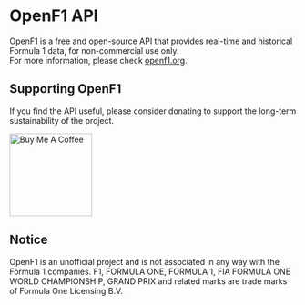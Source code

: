 # OpenF1 API
OpenF1 is a free and open-source API that provides real-time and historical Formula 1 data, for non-commercial use only.    
For more information, please check <a href="https://openf1.org" target="_blank">openf1.org</a>.


## Supporting OpenF1
If you find the API useful, please consider donating to support the long-term sustainability of the project.  

<a href="https://www.buymeacoffee.com/openf1" target="_blank"><img src="https://storage.googleapis.com/openf1-public/images/bmec_button.png" alt="Buy Me A Coffee" width="145px"></a>


## Notice
OpenF1 is an unofficial project and is not associated in any way with the Formula 1 companies. F1, FORMULA ONE, FORMULA 1, FIA FORMULA ONE WORLD CHAMPIONSHIP, GRAND PRIX and related marks are trade marks of Formula One Licensing B.V.
